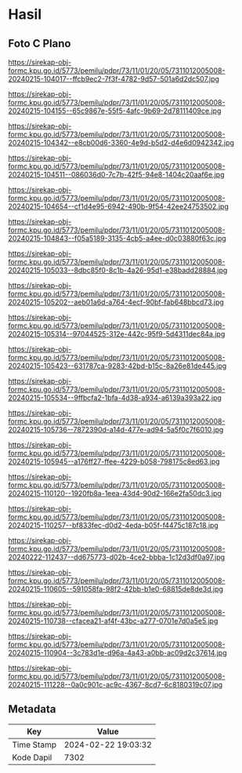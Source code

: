 # Hasil

## Foto C Plano

https://sirekap-obj-formc.kpu.go.id/5773/pemilu/pdpr/73/11/01/20/05/7311012005008-20240215-104017--ffcb9ec2-7f3f-4782-9d57-501a6d2dc507.jpg

https://sirekap-obj-formc.kpu.go.id/5773/pemilu/pdpr/73/11/01/20/05/7311012005008-20240215-104155--65c9867e-55f5-4afc-9b69-2d78111409ce.jpg

https://sirekap-obj-formc.kpu.go.id/5773/pemilu/pdpr/73/11/01/20/05/7311012005008-20240215-104342--e8cb00d6-3360-4e9d-b5d2-d4e6d0942342.jpg

https://sirekap-obj-formc.kpu.go.id/5773/pemilu/pdpr/73/11/01/20/05/7311012005008-20240215-104511--086036d0-7c7b-42f5-94e8-1404c20aaf6e.jpg

https://sirekap-obj-formc.kpu.go.id/5773/pemilu/pdpr/73/11/01/20/05/7311012005008-20240215-104654--cf1d4e95-6942-490b-9f54-42ee24753502.jpg

https://sirekap-obj-formc.kpu.go.id/5773/pemilu/pdpr/73/11/01/20/05/7311012005008-20240215-104843--f05a5189-3135-4cb5-a4ee-d0c03880f63c.jpg

https://sirekap-obj-formc.kpu.go.id/5773/pemilu/pdpr/73/11/01/20/05/7311012005008-20240215-105033--8dbc85f0-8c1b-4a26-95d1-e38badd28884.jpg

https://sirekap-obj-formc.kpu.go.id/5773/pemilu/pdpr/73/11/01/20/05/7311012005008-20240215-105202--aeb01a6d-a764-4ecf-90bf-fab648bbcd73.jpg

https://sirekap-obj-formc.kpu.go.id/5773/pemilu/pdpr/73/11/01/20/05/7311012005008-20240215-105314--97044525-312e-442c-95f9-5d4311dec84a.jpg

https://sirekap-obj-formc.kpu.go.id/5773/pemilu/pdpr/73/11/01/20/05/7311012005008-20240215-105423--631787ca-9283-42bd-b15c-8a26e81de445.jpg

https://sirekap-obj-formc.kpu.go.id/5773/pemilu/pdpr/73/11/01/20/05/7311012005008-20240215-105534--9ffbcfa2-1bfa-4d38-a934-a6139a393a22.jpg

https://sirekap-obj-formc.kpu.go.id/5773/pemilu/pdpr/73/11/01/20/05/7311012005008-20240215-105736--7872390d-a14d-477e-ad94-5a5f0c7f6010.jpg

https://sirekap-obj-formc.kpu.go.id/5773/pemilu/pdpr/73/11/01/20/05/7311012005008-20240215-105945--a176ff27-ffee-4229-b058-798175c8ed63.jpg

https://sirekap-obj-formc.kpu.go.id/5773/pemilu/pdpr/73/11/01/20/05/7311012005008-20240215-110120--1920fb8a-1eea-43d4-90d2-166e2fa50dc3.jpg

https://sirekap-obj-formc.kpu.go.id/5773/pemilu/pdpr/73/11/01/20/05/7311012005008-20240215-110257--bf833fec-d0d2-4eda-b05f-f4475c187c18.jpg

https://sirekap-obj-formc.kpu.go.id/5773/pemilu/pdpr/73/11/01/20/05/7311012005008-20240222-112437--dd675773-d02b-4ce2-bbba-1c12d3df0a97.jpg

https://sirekap-obj-formc.kpu.go.id/5773/pemilu/pdpr/73/11/01/20/05/7311012005008-20240215-110605--591058fa-98f2-42bb-b1e0-68815de8de3d.jpg

https://sirekap-obj-formc.kpu.go.id/5773/pemilu/pdpr/73/11/01/20/05/7311012005008-20240215-110738--cfacea21-af4f-43bc-a277-0701e7d0a5e5.jpg

https://sirekap-obj-formc.kpu.go.id/5773/pemilu/pdpr/73/11/01/20/05/7311012005008-20240215-110904--3c783d1e-d96a-4a43-a0bb-ac09d2c37614.jpg

https://sirekap-obj-formc.kpu.go.id/5773/pemilu/pdpr/73/11/01/20/05/7311012005008-20240215-111228--0a0c901c-ac9c-4367-8cd7-6c8180319c07.jpg


## Metadata

| Key        | Value               |
| ---------- | ------------------- |
| Time Stamp | 2024-02-22 19:03:32 |
| Kode Dapil | 7302                |



